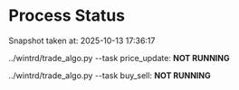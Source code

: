 # Process Status

Snapshot taken at: 2025-10-13 17:36:17

../wintrd/trade_algo.py --task price_update: **NOT RUNNING**

../wintrd/trade_algo.py --task buy_sell: **NOT RUNNING**


